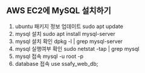 ## AWS EC2에 MySQL 설치하기
1. ubuntu 패키지 정보 업데이트
sudo apt update
2. mysql 설치
sudo apt install mysql-server
3. mysql 설치 확인
dpkg -l | grep mysql-server
4. mysql 실행여부 확인
sudo netstat -tap | grep mysql
5. mysql 접속
mysql -u root -p
6. database 접속
use ssafy_web_db;
